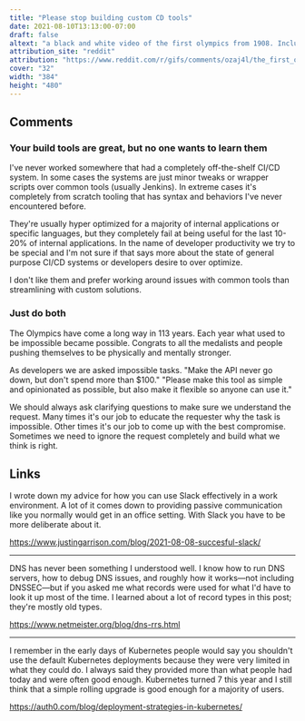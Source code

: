 ```yaml
---
title: "Please stop building custom CD tools"
date: 2021-08-10T13:13:00-07:00
draft: false
altext: "a black and white video of the first olympics from 1908. Including various sports which by today's standards seems not impressive"
attribution_site: "reddit"
attribution: "https://www.reddit.com/r/gifs/comments/ozaj4l/the_first_olympics/"
cover: "32"
width: "384"
height: "480"
---
```


## Comments

### Your build tools are great, but no one wants to learn them

I've never worked somewhere that had a completely off-the-shelf CI/CD system.
In some cases the systems are just minor tweaks or wrapper scripts over common tools (usually Jenkins).
In extreme cases it's completely from scratch tooling that has syntax and behaviors I've never encountered before.

They're usually hyper optimized for a majority of internal applications or specific languages, but they completely fail at being useful for the last 10-20% of internal applications.
In the name of developer productivity we try to be special and I'm not sure if that says more about the state of general purpose CI/CD systems or developers desire to over optimize.

I don't like them and prefer working around issues with common tools than streamlining with custom solutions.

### Just do both

The Olympics have come a long way in 113 years.
Each year what used to be impossible became possible.
Congrats to all the medalists and people pushing themselves to be physically and mentally stronger.

As developers we are asked impossible tasks.
"Make the API never go down, but don't spend more than $100."
"Please make this tool as simple and opinionated as possible, but also make it flexible so anyone can use it."

We should always ask clarifying questions to make sure we understand the request.
Many times it's our job to educate the requester why the task is impossible.
Other times it's our job to come up with the best compromise.
Sometimes we need to ignore the request completely and build what we think is right.

## Links

I wrote down my advice for how you can use Slack effectively in a work environment.
A lot of it comes down to providing passive communication like you normally would get in an office setting.
With Slack you have to be more deliberate about it.

https://www.justingarrison.com/blog/2021-08-08-succesful-slack/

---

DNS has never been something I understood well.
I know how to run DNS servers, how to debug DNS issues, and roughly how it works—not including DNSSEC—but if you asked me what records were used for what I'd have to look it up most of the time.
I learned about a lot of record types in this post; they're mostly old types.

https://www.netmeister.org/blog/dns-rrs.html

---

I remember in the early days of Kubernetes people would say you shouldn't use the default Kubernetes deployments because they were very limited in what they could do.
I always said they provided more than what people had today and were often good enough.
Kubernetes turned 7 this year and I still think that a simple rolling upgrade is good enough for a majority of users.

https://auth0.com/blog/deployment-strategies-in-kubernetes/


